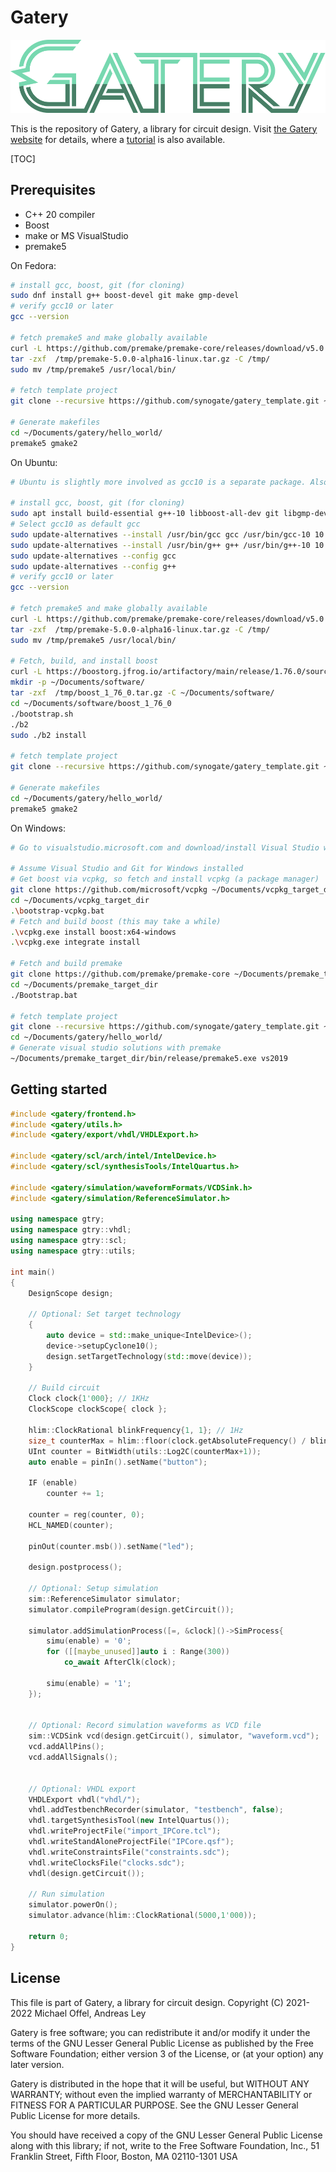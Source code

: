 # Gatery

![Gatery logo](doc/gatery_logo_500.svg)

This is the repository of Gatery, a library for circuit design.
Visit [the Gatery website](https://synogate.com/gatery.html) for details, where a [tutorial](https://synogate.com/gatery/gatery/tutorial/part1.html) is also available.

[TOC]

## Prerequisites

- C++ 20 compiler
- Boost
- make or MS VisualStudio
- premake5

On Fedora: 

```bash
# install gcc, boost, git (for cloning)
sudo dnf install g++ boost-devel git make gmp-devel
# verify gcc10 or later
gcc --version

# fetch premake5 and make globally available
curl -L https://github.com/premake/premake-core/releases/download/v5.0.0-alpha16/premake-5.0.0-alpha16-linux.tar.gz > /tmp/premake-5.0.0-alpha16-linux.tar.gz
tar -zxf  /tmp/premake-5.0.0-alpha16-linux.tar.gz -C /tmp/
sudo mv /tmp/premake5 /usr/local/bin/

# fetch template project
git clone --recursive https://github.com/synogate/gatery_template.git ~/Documents/gatery/hello_world/

# Generate makefiles
cd ~/Documents/gatery/hello_world/
premake5 gmake2
```

On Ubuntu:

```bash
# Ubuntu is slightly more involved as gcc10 is a separate package. Also boost needs to be build from scratch since the repository version is not compatible with c++20.

# install gcc, boost, git (for cloning)
sudo apt install build-essential g++-10 libboost-all-dev git libgmp-dev
# Select gcc10 as default gcc
sudo update-alternatives --install /usr/bin/gcc gcc /usr/bin/gcc-10 10
sudo update-alternatives --install /usr/bin/g++ g++ /usr/bin/g++-10 10
sudo update-alternatives --config gcc
sudo update-alternatives --config g++
# verify gcc10 or later
gcc --version

# fetch premake5 and make globally available
curl -L https://github.com/premake/premake-core/releases/download/v5.0.0-alpha16/premake-5.0.0-alpha16-linux.tar.gz > /tmp/premake-5.0.0-alpha16-linux.tar.gz
tar -zxf  /tmp/premake-5.0.0-alpha16-linux.tar.gz -C /tmp/
sudo mv /tmp/premake5 /usr/local/bin/

# Fetch, build, and install boost
curl -L https://boostorg.jfrog.io/artifactory/main/release/1.76.0/source/boost_1_76_0.tar.gz > /tmp/boost_1_76_0.tar.gz
mkdir -p ~/Documents/software/
tar -zxf  /tmp/boost_1_76_0.tar.gz -C ~/Documents/software/
cd ~/Documents/software/boost_1_76_0
./bootstrap.sh
./b2
sudo ./b2 install

# fetch template project
git clone --recursive https://github.com/synogate/gatery_template.git ~/Documents/gatery/hello_world/

# Generate makefiles
cd ~/Documents/gatery/hello_world/
premake5 gmake2
```

On Windows:

```bash
# Go to visualstudio.microsoft.com and download/install Visual Studio with the packages for C++ development and Git for Windows. Also install from individual components "MSVC v142 - VS 2019 C++ x84/x86 build tools (v.14.28 - 16.8)".

# Assume Visual Studio and Git for Windows installed
# Get boost via vcpkg, so fetch and install vcpkg (a package manager)
git clone https://github.com/microsoft/vcpkg ~/Documents/vcpkg_target_dir
cd ~/Documents/vcpkg_target_dir
.\bootstrap-vcpkg.bat
# Fetch and build boost (this may take a while)
.\vcpkg.exe install boost:x64-windows
.\vcpkg.exe integrate install

# Fetch and build premake
git clone https://github.com/premake/premake-core ~/Documents/premake_target_dir
cd ~/Documents/premake_target_dir
./Bootstrap.bat

# fetch template project
git clone --recursive https://github.com/synogate/gatery_template.git ~/Documents/gatery/hello_world/
cd ~/Documents/gatery/hello_world/
# Generate visual studio solutions with premake
~/Documents/premake_target_dir/bin/release/premake5.exe vs2019
```

## Getting started

````cpp
#include <gatery/frontend.h>
#include <gatery/utils.h>
#include <gatery/export/vhdl/VHDLExport.h>

#include <gatery/scl/arch/intel/IntelDevice.h>
#include <gatery/scl/synthesisTools/IntelQuartus.h>

#include <gatery/simulation/waveformFormats/VCDSink.h>
#include <gatery/simulation/ReferenceSimulator.h>

using namespace gtry;
using namespace gtry::vhdl;
using namespace gtry::scl;
using namespace gtry::utils; 

int main()
{
	DesignScope design;

	// Optional: Set target technology
	{
		auto device = std::make_unique<IntelDevice>();
		device->setupCyclone10();
		design.setTargetTechnology(std::move(device));
	}

	// Build circuit
	Clock clock{1'000}; // 1KHz
	ClockScope clockScope{ clock };

	hlim::ClockRational blinkFrequency{1, 1}; // 1Hz
	size_t counterMax = hlim::floor(clock.getAbsoluteFrequency() / blinkFrequency);
	UInt counter = BitWidth(utils::Log2C(counterMax+1));
	auto enable = pinIn().setName("button");
	
	IF (enable)
		counter += 1;

	counter = reg(counter, 0);
	HCL_NAMED(counter);

	pinOut(counter.msb()).setName("led");

	design.postprocess();

	// Optional: Setup simulation
	sim::ReferenceSimulator simulator;
	simulator.compileProgram(design.getCircuit());

	simulator.addSimulationProcess([=, &clock]()->SimProcess{
		simu(enable) = '0';
		for ([[maybe_unused]]auto i : Range(300))
			co_await AfterClk(clock);

		simu(enable) = '1';
	});


	// Optional: Record simulation waveforms as VCD file
	sim::VCDSink vcd(design.getCircuit(), simulator, "waveform.vcd");
	vcd.addAllPins();
	vcd.addAllSignals();


	// Optional: VHDL export
	VHDLExport vhdl("vhdl/");
	vhdl.addTestbenchRecorder(simulator, "testbench", false);
	vhdl.targetSynthesisTool(new IntelQuartus());
	vhdl.writeProjectFile("import_IPCore.tcl");
	vhdl.writeStandAloneProjectFile("IPCore.qsf");
	vhdl.writeConstraintsFile("constraints.sdc");
	vhdl.writeClocksFile("clocks.sdc");
	vhdl(design.getCircuit());

	// Run simulation
	simulator.powerOn();
	simulator.advance(hlim::ClockRational(5000,1'000));

	return 0;
}
````


## License

This file is part of Gatery, a library for circuit design.
Copyright (C) 2021-2022 Michael Offel, Andreas Ley

Gatery is free software; you can redistribute it and/or
modify it under the terms of the GNU Lesser General Public
License as published by the Free Software Foundation; either
version 3 of the License, or (at your option) any later version.

Gatery is distributed in the hope that it will be useful,
but WITHOUT ANY WARRANTY; without even the implied warranty of
MERCHANTABILITY or FITNESS FOR A PARTICULAR PURPOSE.  See the GNU
Lesser General Public License for more details.

You should have received a copy of the GNU Lesser General Public
License along with this library; if not, write to the Free Software
Foundation, Inc., 51 Franklin Street, Fifth Floor, Boston, MA  02110-1301  USA
